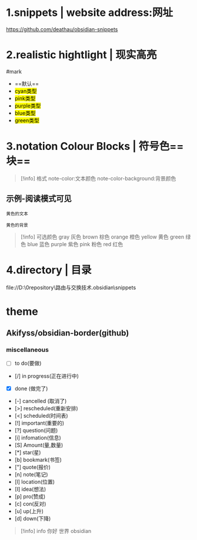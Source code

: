 # 1.snippets | website address:网址
https://github.com/deathau/obsidian-snippets

# 2.realistic hightlight | 现实高亮
#mark
- ==默认==
-  <mark class="yellow">cyan类型</mark>
- <mark class="pink">pink类型</mark>
- <mark class="purple">purple类型</mark>
- <mark class="blue">blue类型</mark>
- <mark class="green">green类型</mark>

# 3.notation Colour Blocks | 符号色==块==
> [!info] 格式
> note-color:文本颜色
> note-color-background:背景颜色
## 示例-阅读模式可见
```note-yellow
黄色的文本
```

```note-yellow-background
黄色的背景
```
> [!info] 可选颜色
> gray 灰色
> brown 棕色
> orange 橙色
> yellow 黄色
> green 绿色
> blue 蓝色
> purple 紫色
> pink 粉色
> red 红色
# 4.directory | 目录
file://D:\0repository\路由与交换技术\.obsidian\snippets

# theme
## Akifyss/obsidian-border(github)
### miscellaneous
- [ ] to do(要做)
- [/] in progress(正在进行中)
- [x] done (做完了)
- [-] cancelled (取消了)
- [>] rescheduled(重新安排)
- [<] scheduled(时间表)
- [!] important(重要的)
- [?] question(问题)
- [i] infomation(信息)
- [S] Amount(量,数量)
- [*] star(星)
- [b] bookmark(书签)
- ["] quote(报价)
- [n] note(笔记)
- [l] location(位置)
- [I] idea(想法)
- [p] pro(赞成)
- [c] con(反对)
- [u] up(上升)
- [d] down(下降) 

> [!info] info
> 你好
> 世界
> obsidian



